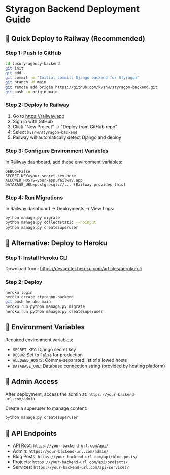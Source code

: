 # Styragon Backend Deployment Guide

## 🚀 Quick Deploy to Railway (Recommended)

### Step 1: Push to GitHub
```bash
cd luxury-agency-backend
git init
git add .
git commit -m "Initial commit: Django backend for Styragon"
git branch -M main
git remote add origin https://github.com/kvshw/styragon-backend.git
git push -u origin main
```

### Step 2: Deploy to Railway
1. Go to https://railway.app
2. Sign in with GitHub
3. Click "New Project" → "Deploy from GitHub repo"
4. Select `kvshw/styragon-backend`
5. Railway will automatically detect Django and deploy

### Step 3: Configure Environment Variables
In Railway dashboard, add these environment variables:
```
DEBUG=False
SECRET_KEY=your-secret-key-here
ALLOWED_HOSTS=your-app.railway.app
DATABASE_URL=postgresql://... (Railway provides this)
```

### Step 4: Run Migrations
In Railway dashboard → Deployments → View Logs:
```bash
python manage.py migrate
python manage.py collectstatic --noinput
python manage.py createsuperuser
```

## 🚀 Alternative: Deploy to Heroku

### Step 1: Install Heroku CLI
Download from: https://devcenter.heroku.com/articles/heroku-cli

### Step 2: Deploy
```bash
heroku login
heroku create styragon-backend
git push heroku main
heroku run python manage.py migrate
heroku run python manage.py createsuperuser
```

## 🔧 Environment Variables

Required environment variables:
- `SECRET_KEY`: Django secret key
- `DEBUG`: Set to `False` for production
- `ALLOWED_HOSTS`: Comma-separated list of allowed hosts
- `DATABASE_URL`: Database connection string (provided by hosting platform)

## 📝 Admin Access

After deployment, access the admin at:
`https://your-backend-url.com/admin`

Create a superuser to manage content:
```bash
python manage.py createsuperuser
```

## 🔗 API Endpoints

- API Root: `https://your-backend-url.com/api/`
- Admin: `https://your-backend-url.com/admin/`
- Blog Posts: `https://your-backend-url.com/api/blog-posts/`
- Projects: `https://your-backend-url.com/api/projects/`
- Services: `https://your-backend-url.com/api/services/`
